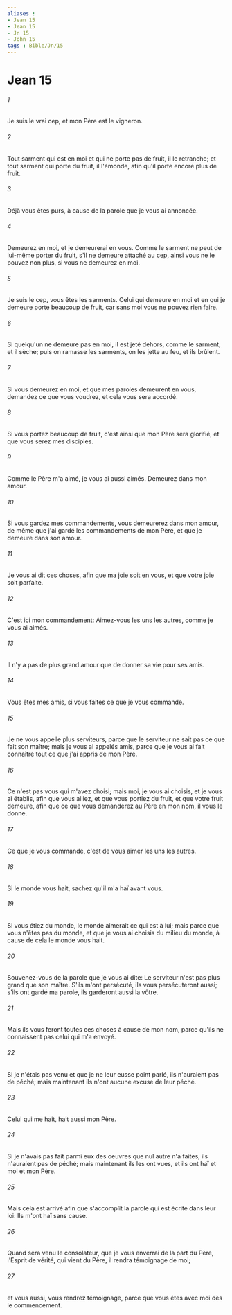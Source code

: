 ```yaml
---
aliases : 
- Jean 15
- Jean 15
- Jn 15
- John 15
tags : Bible/Jn/15
---
```


# Jean 15

###### 1
Je suis le vrai cep, et mon Père est le vigneron.
###### 2
Tout sarment qui est en moi et qui ne porte pas de fruit, il le retranche; et tout sarment qui porte du fruit, il l'émonde, afin qu'il porte encore plus de fruit.
###### 3
Déjà vous êtes purs, à cause de la parole que je vous ai annoncée.
###### 4
Demeurez en moi, et je demeurerai en vous. Comme le sarment ne peut de lui-même porter du fruit, s'il ne demeure attaché au cep, ainsi vous ne le pouvez non plus, si vous ne demeurez en moi.
###### 5
Je suis le cep, vous êtes les sarments. Celui qui demeure en moi et en qui je demeure porte beaucoup de fruit, car sans moi vous ne pouvez rien faire.
###### 6
Si quelqu'un ne demeure pas en moi, il est jeté dehors, comme le sarment, et il sèche; puis on ramasse les sarments, on les jette au feu, et ils brûlent.
###### 7
Si vous demeurez en moi, et que mes paroles demeurent en vous, demandez ce que vous voudrez, et cela vous sera accordé.
###### 8
Si vous portez beaucoup de fruit, c'est ainsi que mon Père sera glorifié, et que vous serez mes disciples.
###### 9
Comme le Père m'a aimé, je vous ai aussi aimés. Demeurez dans mon amour.
###### 10
Si vous gardez mes commandements, vous demeurerez dans mon amour, de même que j'ai gardé les commandements de mon Père, et que je demeure dans son amour.
###### 11
Je vous ai dit ces choses, afin que ma joie soit en vous, et que votre joie soit parfaite.
###### 12
C'est ici mon commandement: Aimez-vous les uns les autres, comme je vous ai aimés.
###### 13
Il n'y a pas de plus grand amour que de donner sa vie pour ses amis.
###### 14
Vous êtes mes amis, si vous faites ce que je vous commande.
###### 15
Je ne vous appelle plus serviteurs, parce que le serviteur ne sait pas ce que fait son maître; mais je vous ai appelés amis, parce que je vous ai fait connaître tout ce que j'ai appris de mon Père.
###### 16
Ce n'est pas vous qui m'avez choisi; mais moi, je vous ai choisis, et je vous ai établis, afin que vous alliez, et que vous portiez du fruit, et que votre fruit demeure, afin que ce que vous demanderez au Père en mon nom, il vous le donne.
###### 17
Ce que je vous commande, c'est de vous aimer les uns les autres.
###### 18
Si le monde vous hait, sachez qu'il m'a haï avant vous.
###### 19
Si vous étiez du monde, le monde aimerait ce qui est à lui; mais parce que vous n'êtes pas du monde, et que je vous ai choisis du milieu du monde, à cause de cela le monde vous hait.
###### 20
Souvenez-vous de la parole que je vous ai dite: Le serviteur n'est pas plus grand que son maître. S'ils m'ont persécuté, ils vous persécuteront aussi; s'ils ont gardé ma parole, ils garderont aussi la vôtre.
###### 21
Mais ils vous feront toutes ces choses à cause de mon nom, parce qu'ils ne connaissent pas celui qui m'a envoyé.
###### 22
Si je n'étais pas venu et que je ne leur eusse point parlé, ils n'auraient pas de péché; mais maintenant ils n'ont aucune excuse de leur péché.
###### 23
Celui qui me hait, hait aussi mon Père.
###### 24
Si je n'avais pas fait parmi eux des oeuvres que nul autre n'a faites, ils n'auraient pas de péché; mais maintenant ils les ont vues, et ils ont haï et moi et mon Père.
###### 25
Mais cela est arrivé afin que s'accomplît la parole qui est écrite dans leur loi: Ils m'ont haï sans cause.
###### 26
Quand sera venu le consolateur, que je vous enverrai de la part du Père, l'Esprit de vérité, qui vient du Père, il rendra témoignage de moi;
###### 27
et vous aussi, vous rendrez témoignage, parce que vous êtes avec moi dès le commencement.
